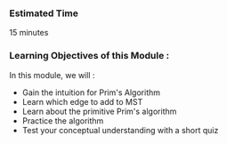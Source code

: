 ### Estimated Time

15 minutes

### Learning Objectives of this Module :

In this module, we will :

   - Gain the intuition for Prim's Algorithm
   - Learn which edge to add to MST
   - Learn about the primitive Prim's algorithm
   - Practice the algorithm
   - Test your conceptual understanding with a short quiz



